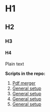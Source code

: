 # H1
## H2
### H3
#### H4
Plain text

**Scripts in the repo:**

1. [Pdf merger](Hello)
1. [General setup](Hello)
1. [General setup](Hello)
1. [General setup](Hello)
1. [General setup](Hello)